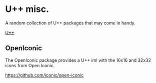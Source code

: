 U++ misc.
===
A random collection of U++ packages that may come in handy.

[U++](https://github.com/ultimatepp/ultimatepp)

OpenIconic
---
The OpenIconic package provides a U++ iml with the 16x16 and 32x32 icons from Open Iconic.

https://github.com/iconic/open-iconic
